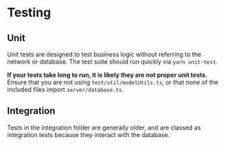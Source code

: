 # Testing

## Unit

Unit tests are designed to test business logic without referring to the network or database. The test suite should run quickly via `yarn unit-test`.

**If your tests take long to run, it is likely they are not proper unit tests.** Ensure that you are not using `test/util/modelUtils.ts`, or that none of the included files import `server/database.ts`.

## Integration

Tests in the integration folder are generally older, and are classed as integration tests because they interact with the database.